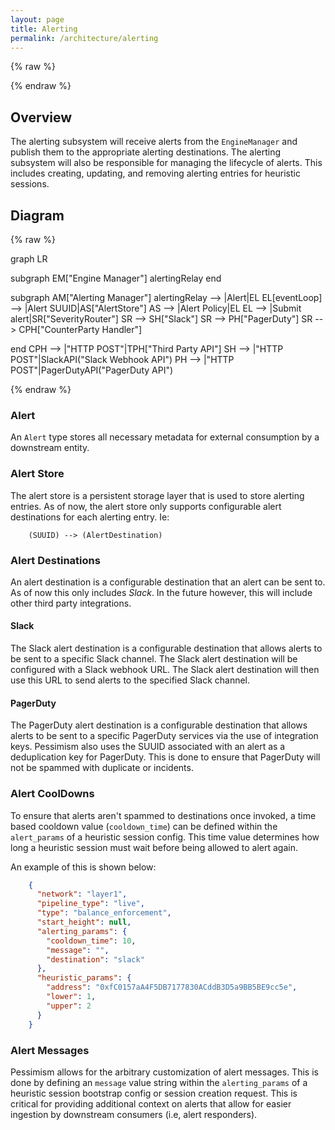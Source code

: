 ```yaml
---
layout: page
title: Alerting
permalink: /architecture/alerting
---
```


{% raw %}
<script src="https://cdn.jsdelivr.net/npm/mermaid@10.3.0/dist/mermaid.min.js"></script>
{% endraw %}

## Overview
The alerting subsystem will receive alerts from the `EngineManager` and publish them to the appropriate alerting destinations. The alerting subsystem will also be responsible for managing the lifecycle of alerts. This includes creating, updating, and removing alerting entries for heuristic sessions.

## Diagram

{% raw %}
<div class="mermaid">
graph LR

subgraph EM["Engine Manager"]
    alertingRelay
end

subgraph AM["Alerting Manager"]
    alertingRelay --> |Alert|EL
    EL[eventLoop] --> |Alert SUUID|AS["AlertStore"]
    AS --> |Alert Policy|EL
    EL --> |Submit alert|SR["SeverityRouter"]
    SR --> SH["Slack"]
    SR --> PH["PagerDuty"]
    SR --> CPH["CounterParty Handler"]

end
CPH --> |"HTTP POST"|TPH["Third Party API"]
SH --> |"HTTP POST"|SlackAPI("Slack Webhook API")
PH --> |"HTTP POST"|PagerDutyAPI("PagerDuty API")

</div>
{% endraw %}

### Alert
An `Alert` type stores all necessary metadata for external consumption by a downstream entity. 
### Alert Store
The alert store is a persistent storage layer that is used to store alerting entries. As of now, the alert store only supports configurable alert destinations for each alerting entry. Ie:
```
    (SUUID) --> (AlertDestination)
```

### Alert Destinations
An alert destination is a configurable destination that an alert can be sent to. As of now this only includes _Slack_. In the future however, this will include other third party integrations.

#### Slack
The Slack alert destination is a configurable destination that allows alerts to be sent to a specific Slack channel. The Slack alert destination will be configured with a Slack webhook URL. The Slack alert destination will then use this URL to send alerts to the specified Slack channel.


#### PagerDuty
The PagerDuty alert destination is a configurable destination that allows alerts to be sent to a specific PagerDuty services via the use of integration keys. Pessimism also uses the SUUID associated with an alert as a deduplication key for PagerDuty. This is done to ensure that PagerDuty will not be spammed with duplicate or incidents. 


### Alert CoolDowns
To ensure that alerts aren't spammed to destinations once invoked, a time based cooldown value (`cooldown_time`) can be defined within the  `alert_params` of a heuristic session config. This time value determines how long a heuristic session must wait before being allowed to alert again. 

An example of this is shown below:
```json
    {
      "network": "layer1",
      "pipeline_type": "live",
      "type": "balance_enforcement",
      "start_height": null,
      "alerting_params": {
        "cooldown_time": 10,
        "message": "",
        "destination": "slack"
      },
      "heuristic_params": {
        "address": "0xfC0157aA4F5DB7177830ACddB3D5a9BB5BE9cc5e",
        "lower": 1,
        "upper": 2
      }
    }
```

### Alert Messages
Pessimism allows for the arbitrary customization of alert messages. This is done by defining an `message` value string within the `alerting_params` of a heuristic session bootstrap config or session creation request. This is critical for providing additional context on alerts that allow for easier ingestion by downstream consumers (i.e, alert responders). 